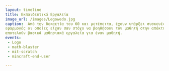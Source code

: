 ```yaml
---
layout: timeline
title: Εκπαιδευτικά Εργαλεία
image_url: /images/Legowedo.jpg
caption:  Από την δεκαετία του 60 και μετέπειτα, έχουν υπάρξει συσκευές και
εφαρμογές οι οποίες είχαν σαν στόχο να βοηθήσουν τον μαθητή στην απόκτηση γνώσεων. Σήμερα, αυτά τα μέσα έχουν εξελιχθεί σε τέτοιο βαθμό, όπου
αποτελούν βασικά μαθησιακά εργαλεία για έναν μαθητή.
events:
 - Logo
 - math-blaster
 - mit-scratch
 - mincraft-end-user

---
```

